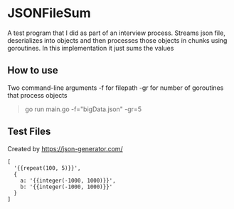 # JSONFileSum

A test program that I did as part of an interview process. Streams json file, deserializes into objects and then processes those objects in chunks using goroutines. In this implementation it just sums the values


## How to use
Two command-line arguments
-f for filepath
-gr for number of goroutines that process objects

>go run main.go -f="bigData.json" -gr=5

## Test Files
Created by https://json-generator.com/
```
[
  '{{repeat(100, 5)}}',
  {
    a: '{{integer(-1000, 1000)}}',
    b: '{{integer(-1000, 1000)}}'
  }
]
```
